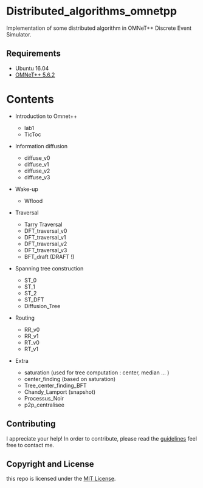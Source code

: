 # Distributed_algorithms_omnetpp
Implementation of some distributed algorithm in OMNeT++ Discrete Event Simulator. 
## Requirements
- Ubuntu 16.04
- [OMNeT++ 5.6.2](https://omnetpp.org/download/)
 
# Contents
- Introduction to Omnet++
  - lab1
  - TicToc
- Information diffusion 
  - diffuse_v0
  - diffuse_v1
  - diffuse_v2
  - diffuse_v3
- Wake-up
  - Wflood
- Traversal
  - Tarry Traversal
  - DFT_traversal_v0
  - DFT_traversal_v1
  - DFT_traversal_v2
  - DFT_traversal_v3
  - BFT_draft (DRAFT !)
 
- Spanning tree construction 
  - ST_0
  - ST_1
  - ST_2
  - ST_DFT
  - Diffusion_Tree
- Routing 
  - RR_v0
  - RR_v1
  - RT_v0
  - RT_v1
- Extra 
  - saturation (used for tree computation : center, median ... )
  - center_finding (based on saturation)
  - Tree_center_finding_BFT
  - Chandy_Lamport (snapshot)
  - Processus_Noir
  - p2p_centralisee
  
## Contributing
I appreciate your help!
In order to contribute, please read the [guidelines](https://github.com/151ali/distributed_algorithms_omnetpp/blob/main/contributing/guide.md)
feel free to contact me.  
## Copyright and License

this repo is licensed under the [MIT License](LICENSE.md).
